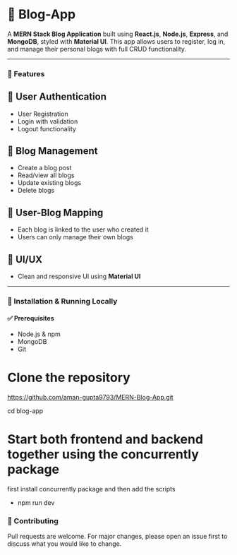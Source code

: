# 📘 Blog-App

A **MERN Stack Blog Application** built using **React.js**, **Node.js**, **Express**, and **MongoDB**, styled with **Material UI**. This app allows users to register, log in, and manage their personal blogs with full CRUD functionality.

---

### 🚀 Features

## 🔐 **User Authentication**
  - User Registration
  - Login with validation
  - Logout functionality

## 📝 **Blog Management**
  - Create a blog post
  - Read/view all blogs
  - Update existing blogs
  - Delete blogs

## 🔗 **User-Blog Mapping**
  - Each blog is linked to the user who created it
  - Users can only manage their own blogs

## 🎨 **UI/UX**
  - Clean and responsive UI using **Material UI**

---

### 🔧 Installation & Running Locally

#### ✅ Prerequisites

- Node.js & npm  
- MongoDB  
- Git

# Clone the repository
  https://github.com/aman-gupta9793/MERN-Blog-App.git
  
  cd blog-app

# Start both frontend and backend together using the concurrently package
first install concurrently package and then add the scripts
- npm run dev

   
### 🤝 Contributing
Pull requests are welcome. For major changes, please open an issue first to discuss what you would like to change.
